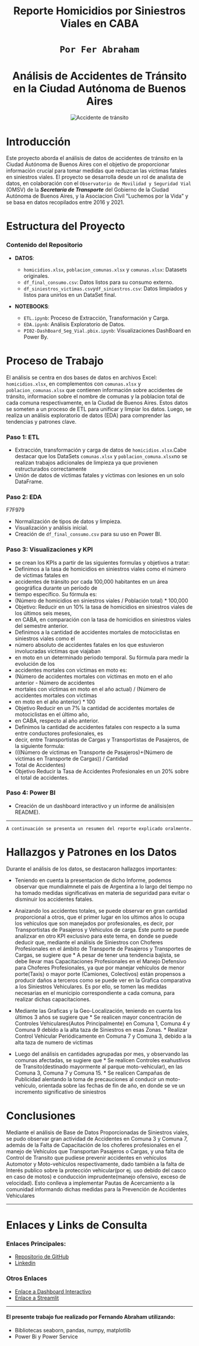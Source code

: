 <h1 align='center'>
 <b>Reporte Homicidios por  Siniestros Viales  en CABA</b>
</h1>

# <h1 align="center">**`Por Fer Abraham`**</h1>

<h1 align='center'>
 <b>Análisis de Accidentes de Tránsito en la Ciudad Autónoma de Buenos Aires</b>
</h1>

<p align='center'>
<img src="https://cdn.aarp.net/content/dam/aarp/auto/2021/05/1140-minor-fender-bender-esp.imgcache.rev.web.700.402.jpg" alt="Accidente de tránsito">
</p>

# Introducción

Este proyecto aborda el análisis de datos de accidentes de tránsito en la Ciudad Autónoma de Buenos Aires con el objetivo de proporcionar información crucial para tomar medidas que reduzcan las víctimas fatales en siniestros viales. El proyecto se desarrolla desde un rol de analista de datos, en colaboración con el `Observatorio de Movilidad y Seguridad Vial` (OMSV) de la ***Secretaría de Transporte*** del Gobierno de la Ciudad Autónoma de Buenos Aires, y la Asociacion Civil "Luchemos por la Vida" y se basa en datos recopilados entre 2016 y 2021.

# Estructura del Proyecto

### Contenido del Repositorio

- **DATOS**:
  - `homicidios.xlsx`, `poblacion_comunas.xlsx` y `comunas.xlsx`: Datasets originales.
  - `df_final_consumo.csv`: Datos listos para su consumo externo.
  - `df_siniestros_victimas.csv`y`df_siniestros.csv`: Datos limpiados y listos para unirlos en un DataSet final.


- **NOTEBOOKS**:
  - `ETL.ipynb`: Proceso de Extracción, Transformación y Carga.
  - `EDA.ipynb`: Análisis Exploratorio de Datos.
  - `PI02-DashBoard_Seg_Vial.pbix.ipynb`: Visualizaciones DashBoard en Power By.

# Proceso de Trabajo

El análisis se centra en dos bases de datos en archivos Excel: `homicidios.xlsx`, en complementos con `comunas.xlsx`
 y `poblacion_comunas.xlsx` que contienen información sobre accidentes de tránsito, informacion sobre el nombre 
 de comunas y la poblacion total de cada comuna respectivamente, en la Ciudad de Buenos Aires. Estos datos se 
 someten a un proceso de ETL para unificar y limpiar los datos. Luego, se realiza un análisis exploratorio de
  datos (EDA) para comprender las tendencias y patrones clave.

### Paso 1: ETL

- Extracción, transformación y carga de datos de `homicidios.xlsx`.Cabe destacar que los DataSets `comunas.xlsx`
y `poblacion_comuna.xlsx`no se realizan trabajos adicionales de limpieza ya que provienen estructurados 
correctamente
- Unión de datos de víctimas fatales y víctimas con lesiones en un solo DataFrame.

### Paso 2: EDA

F7F979

- Normalización de tipos de datos y limpieza.
- Visualización y análisis inicial.
- Creación de `df_final_consumo.csv` para su uso en Power BI.

### Paso 3: Visualizaciones y KPI

- se crean los KPIs a partir de las siguientes formulas y objetivos a tratar:
- Definimos a la tasa de homicidios en siniestros viales como el número de víctimas fatales en 
-    accidentes de tránsito por cada 100,000 habitantes en un área geográfica durante un período de 
-    tiempo específico. Su fórmula es:
-    (Número de homicidios en siniestros viales / Población total) * 100,000
- Objetivo: Reducir en un 10% la tasa de homicidios en siniestros viales de los últimos seis meses,
-    en CABA, en comparación con la tasa de homicidios en siniestros viales del semestre anterior.
- Definimos a la cantidad de accidentes mortales de motociclistas en siniestros viales como el 
-    número absoluto de accidentes fatales en los que estuvieron involucradas víctimas que viajaban 
-    en moto en un determinado periodo temporal. Su fórmula para medir la evolución de los 
-    accidentes mortales con víctimas en moto es: 
-    (Número de accidentes mortales con víctimas en moto en el año anterior - Número de accidentes 
-    mortales con víctimas en moto en el año actual) / (Número de accidentes mortales con víctimas 
-    en moto en el año anterior) * 100
- Objetivo Reducir en un 7% la cantidad de accidentes mortales de motociclistas en el último año, 
-    en CABA, respecto al año anterior.
- Definimos la cantidad de accidentes fatales con respecto a la suma entre conductores profesionales, es
-    decir, entre Transportistas de Cargas y Transportistas de Pasajeros, de la siguiente formula:
-    (((Número de víctimas en Transporte de Pasajeros)+(Número de víctimas en Transporte de Cargas)) / Cantidad
-    Total de Accidentes)
- Objetivo Reducir la Tasa de Accidentes Profesionales en un 20% sobre el total de accidentes.   


### Paso 4: Power BI

- Creación de un dashboard interactivo y un informe de análisis(en README).

********************************************************************

`A continuación se presenta un resumen del reporte explicado oralmente.`

# Hallazgos y Patrones en los Datos

Durante el análisis de los datos, se destacaron hallazgos importantes:
- Teniendo en cuenta la presentacion de dicho Informe, podemos observar que mundialmnete el pais de Argentina a lo largo del tiempo no ha tomado medidas significativas en materia de seguridad para evitar o disminuir los accidentes fatales.

- Anaizando los accidentes totales, se puede observar en gran cantidad proporcional a otros, que el primer lugar en los ultimos años lo ocupa los vehiculos que son manejados por profesionales, es decir, por Transportistas de Pasajeros y Vehiculos de carga. Este punto se puede analizxar en otro KPI exclusivo para este tema, en donde se puede deducir que, mediante el análisis de Siniestros con Choferes Profesionales en el ámbito de Transporte de Pasajeros y Transportes de Cargas, se sugiere que
      *  A pesar de tener una tendencia bajista, se debe llevar mas Capacitaciones Profesionales en el Manejo Defensivo para Choferes Profesionales, ya que por manejar vehículos de menor porte(Taxis) o mayor porte (Camiones, Colectivos) están propensos a producir daños a terceros como se puede ver en la Grafica comparativa a los Siniestros Vehiculares. Es por ello, se tomen las medidas	necesarias en el municipio correspondiente a cada comuna, para realizar dichas capacitaciones.

- Mediante las Graficas y la Geo-Localización, teniendo en cuenta los últimos 3 años se sugiere que
      * Se realicen mayor concentración de Controles Vehiculares(Autos Principalmente) en Comuna 1, Comuna 4 y Comuna 9	debido a la alta taza de Siniestros en esas Zonas.
      * Realizar Control Vehicular Periódicamente en Comuna 7 y Comuna 3, debido a la alta taza de numero de victimas

- Luego del análisis en cantidades agrupadas por mes, y observando las comunas afectadas, se sugiere que
      * Se realicen Controles exahustívos de Transito(destinado mayormente al parque moto-vehicular), en las 	Comuna 3, Comuna 7 y Comuna 15.
      * Se realicen Campañas de Publicidad alentando la toma de precauciones al conducir un moto-vehículo, orientada sobre las fechas de fin de año, en donde se ve un incremento significativo de siniestros

# Conclusiones

Mediante el análisis de Base de Datos Proporcionadas de Siniestros viales, se pudo observar gran actividad de Accidentes en Comuna 3 y Comuna 7, además de la Falta de Capacitación de los choferes profesionales en el manejo de Vehículos que Transportan Pasajeros o Cargas, y una falta de Control de Transito que pudiese prevenir accidentes en vehículos Automotor y Moto-vehículos respectivamente, dado también a la falta de Interés publico sobre la protección vehicular(por ej. uso debido del casco en caso de motos) e conducción imprudente(manejo ofensivo, exceso de velocidad). Esto conlleva a implementar Pautas de Acercamiento a la comunidad informando dichas medidas para la  Prevención de Accidentes Vehiculares 

***

# Enlaces y Links de Consulta

### Enlaces Principales:

* [Repositorio de GitHub](https://github.com/wilson2905/ProyectoIndividual02)
* [Linkedin](https://www.linkedin.com/in/jorge-fernando-abraham-451a44290/)

### Otros Enlaces

* [Enlace a Dashboard Interactivo](https://www.novypro.com/project/informe-de-siniestros-viales-en-la-ciudad-de-buenos-aires---2016-a-2021)
* [Enlace a Streamlit](https://proyectoindividual2jeremiaspombo.streamlit.app/)

***

#### El presente trabajo fue realizado por Fernando Abraham utilizando:
* Bibliotecas seaborn, pandas, numpy, matplotlib
* Power Bi y Power Service

